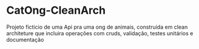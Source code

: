# CatOng-CleanArch

Projeto ficticio de uma Api pra uma ong de animais, construida em clean architeture que incluira operações com cruds, validação, testes unitários e documentação
